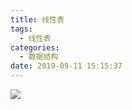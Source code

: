 ```yaml
---
title: 线性表
tags:
  - 线性表
categories:
  - 数据结构
date: 2019-09-11 15:15:37
---
```


![](http://pxebjkhug.bkt.clouddn.com/20190911155635.png)

